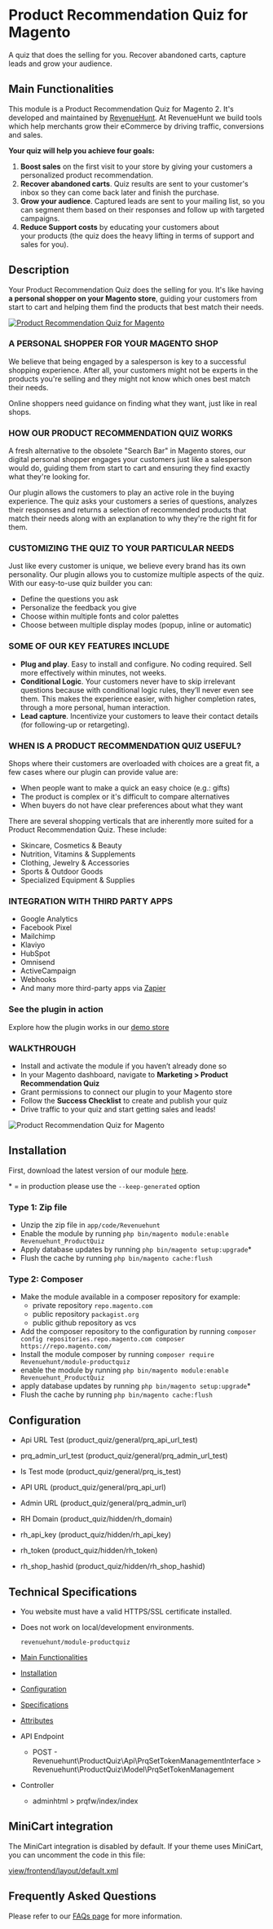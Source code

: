 # Product Recommendation Quiz for Magento

A quiz that does the selling for you. Recover abandoned carts, capture leads and grow your audience.

## Main Functionalities
This module is a Product Recommendation Quiz for Magento 2. It's developed and maintained by [RevenueHunt](https://revenuehunt.com). At RevenueHunt we build tools which help merchants grow their eCommerce by driving traffic, conversions and sales.

**Your quiz will help you achieve four goals:**

1. **Boost sales** on the first visit to your store by giving your customers a personalized product recommendation.
2. **Recover abandoned carts**. Quiz results are sent to your customer's inbox so they can come back later and finish the purchase.
3. **Grow your audience**. Captured leads are sent to your mailing list, so you can segment them based on their responses and follow up with targeted campaigns.
4. **Reduce Support costs** by educating your customers about your products (the quiz does the heavy lifting in terms of support and sales for you).

## Description

Your Product Recommendation Quiz does the selling for you. It's like having **a personal shopper on your Magento store**, guiding your customers from start to cart and helping them find the products that best match their needs.

[![Product Recommendation Quiz for Magento](https://img.youtube.com/vi/38niHET5cAU/0.jpg)](http://www.youtube.com/watch?v=38niHET5cAU)

### A PERSONAL SHOPPER FOR YOUR MAGENTO SHOP

We believe that being engaged by a salesperson is key to a successful shopping experience. After all, your customers might not be experts in the products you're selling and they might not know which ones best match their needs.

Online shoppers need guidance on finding what they want, just like in real shops.

### HOW OUR PRODUCT RECOMMENDATION QUIZ WORKS

A fresh alternative to the obsolete "Search Bar" in Magento stores, our digital personal shopper engages your customers just like a salesperson would do, guiding them from start to cart and ensuring they find exactly what they're looking for.

Our plugin allows the customers to play an active role in the buying experience. The quiz asks your customers a series of questions, analyzes their responses and returns a selection of recommended products that match their needs along with an explanation to why they're the right fit for them.

### CUSTOMIZING THE QUIZ TO YOUR PARTICULAR NEEDS

Just like every customer is unique, we believe every brand has its own personality. Our plugin allows you to customize multiple aspects of the quiz. With our easy-to-use quiz builder you can:

* Define the questions you ask
* Personalize the feedback you give
* Choose within multiple fonts and color palettes
* Choose between multiple display modes (popup, inline or automatic)

### SOME OF OUR KEY FEATURES INCLUDE

* **Plug and play**. Easy to install and configure. No coding required. Sell more effectively within minutes, not weeks.
* **Conditional Logic**. Your customers never have to skip irrelevant questions because with conditional logic rules, they’ll never even see them. This makes the experience easier, with higher completion rates, through a more personal, human interaction.
* **Lead capture**. Incentivize your customers to leave their contact details (for following-up or retargeting).

### WHEN IS A PRODUCT RECOMMENDATION QUIZ USEFUL?

Shops where their customers are overloaded with choices are a great fit, a few cases where our plugin can provide value are:

* When people want to make a quick an easy choice (e.g.: gifts)
* The product is complex or it's difficult to compare alternatives
* When buyers do not have clear preferences about what they want

There are several shopping verticals that are inherently more suited for a Product Recommendation Quiz. These include:

* Skincare, Cosmetics & Beauty
* Nutrition, Vitamins & Supplements
* Clothing, Jewelry & Accessories
* Sports & Outdoor Goods
* Specialized Equipment & Supplies

### INTEGRATION WITH THIRD PARTY APPS

* Google Analytics
* Facebook Pixel
* Mailchimp
* Klaviyo
* HubSpot
* Omnisend
* ActiveCampaign
* Webhooks
* And many more third-party apps via [Zapier](https://zapier.com/ "Connect your apps and automate workflows")

### See the plugin in action

Explore how the plugin works in our [demo store](https://skincarequiz.myshopify.com/ "Demo Skincare Store with Quiz")


### WALKTHROUGH

* Install and activate the module if you haven’t already done so
* In your Magento dashboard, navigate to **Marketing > Product Recommendation Quiz**
* Grant permissions to connect our plugin to your Magento store
* Follow the **Success Checklist** to create and publish your quiz
* Drive traffic to your quiz and start getting sales and leads!

![Product Recommendation Quiz for Magento](https://revenuehunt.com/wp-content/uploads/2022/02/magento-modules-dashboard.png)


## Installation

First, download the latest version of our module [here](https://github.com/RevenueHunt/product-recommendation-quiz-for-magento/archive/refs/heads/master.zip "Product Recommendation Quiz for Magento").

\* = in production please use the `--keep-generated` option

### Type 1: Zip file

 - Unzip the zip file in `app/code/Revenuehunt`
 - Enable the module by running `php bin/magento module:enable Revenuehunt_ProductQuiz`
 - Apply database updates by running `php bin/magento setup:upgrade`\*
 - Flush the cache by running `php bin/magento cache:flush`

### Type 2: Composer

 - Make the module available in a composer repository for example:
    - private repository `repo.magento.com`
    - public repository `packagist.org`
    - public github repository as vcs
 - Add the composer repository to the configuration by running `composer config repositories.repo.magento.com composer https://repo.magento.com/`
 - Install the module composer by running `composer require Revenuehunt/module-productquiz`
 - enable the module by running `php bin/magento module:enable Revenuehunt_ProductQuiz`
 - apply database updates by running `php bin/magento setup:upgrade`\*
 - Flush the cache by running `php bin/magento cache:flush`


## Configuration

 - Api URL Test (product_quiz/general/prq_api_url_test)

 - prq_admin_url_test (product_quiz/general/prq_admin_url_test)

 - Is Test mode (product_quiz/general/prq_is_test)

 - API URL (product_quiz/general/prq_api_url)

 - Admin URL (product_quiz/general/prq_admin_url)

 - RH Domain (product_quiz/hidden/rh_domain)

 - rh_api_key (product_quiz/hidden/rh_api_key)

 - rh_token (product_quiz/hidden/rh_token)

 - rh_shop_hashid (product_quiz/hidden/rh_shop_hashid)


## Technical Specifications

* You website must have a valid HTTPS/SSL certificate installed.
* Does not work on local/development environments.

   `revenuehunt/module-productquiz`

 - [Main Functionalities](#markdown-header-main-functionalities)
 - [Installation](#markdown-header-installation)
 - [Configuration](#markdown-header-configuration)
 - [Specifications](#markdown-header-specifications)
 - [Attributes](#markdown-header-attributes)

 - API Endpoint
	- POST - Revenuehunt\ProductQuiz\Api\PrqSetTokenManagementInterface > Revenuehunt\ProductQuiz\Model\PrqSetTokenManagement

 - Controller
	- adminhtml > prqfw/index/index

## MiniCart integration

The MiniCart integration is disabled by default. If your theme uses MiniCart, you can uncomment the code in this file:

[view/frontend/layout/default.xml](https://github.com/RevenueHunt/product-recommendation-quiz-for-magento/blob/master/view/frontend/layout/default.xml)

## Frequently Asked Questions

Please refer to our [FAQs page](https://revenuehunt.com/faqs/ "Frequently Asked Questions") for more information.